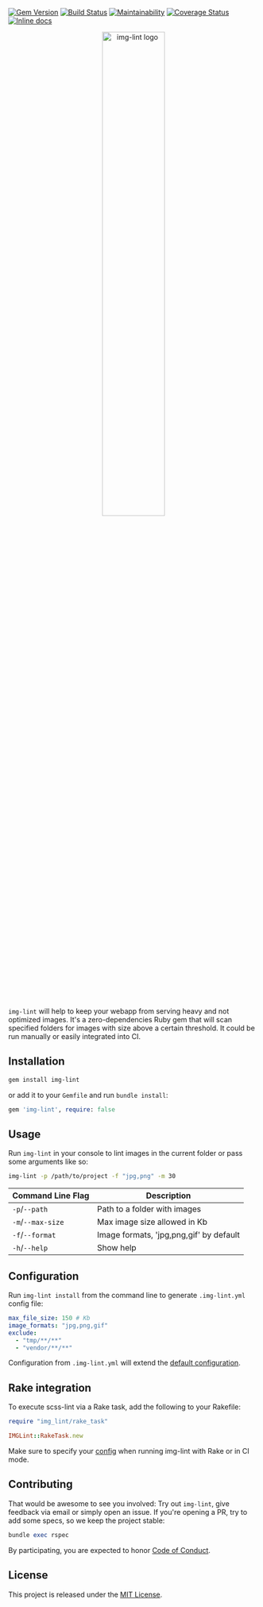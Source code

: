 [![Gem Version](https://badge.fury.io/rb/img-lint.svg)](https://badge.fury.io/rb/img-lint)
[![Build Status](https://travis-ci.org/makaroni4/img-lint.svg?branch=master)](https://travis-ci.org/makaroni4/img-lint)
[![Maintainability](https://api.codeclimate.com/v1/badges/5bae5351eeac876e2192/maintainability)](https://codeclimate.com/github/makaroni4/img-lint/maintainability)
[![Coverage Status](https://coveralls.io/repos/github/makaroni4/img-lint/badge.svg)](https://coveralls.io/github/makaroni4/img-lint)
[![Inline docs](http://inch-ci.org/github/makaroni4/img-lint.svg?branch=master)](http://inch-ci.org/github/makaroni4/img-lint)

<p align="center">
  <img src="https://user-images.githubusercontent.com/768070/37737892-76a69720-2d55-11e8-88e3-dfe3c5b5ae08.png" width="50%" alt="img-lint logo">
</p>

`img-lint` will help to keep your webapp from serving heavy and not optimized images. It's a zero-dependencies Ruby gem that will scan specified folders for images with size above a certain threshold. It could be run manually or easily integrated into CI.

## Installation

~~~bash
gem install img-lint
~~~

or add it to your `Gemfile` and run `bundle install`:

~~~ruby
gem 'img-lint', require: false
~~~

## Usage

Run `img-lint` in your console to lint images in the current folder or pass some arguments like so:

~~~bash
img-lint -p /path/to/project -f "jpg,png" -m 30
~~~

Command Line Flag         | Description
--------------------------|----------------------------------------------------
`-p`/`--path`             | Path to a folder with images
`-m`/`--max-size`         | Max image size allowed in Kb
`-f`/`--format`           | Image formats, 'jpg,png,gif' by default
`-h`/`--help`             | Show help

## Configuration

Run `img-lint install` from the command line to generate `.img-lint.yml` config file:

~~~yaml
max_file_size: 150 # Kb
image_formats: "jpg,png,gif"
exclude:
  - "tmp/**/**"
  - "vendor/**/**"
~~~

Configuration from `.img-lint.yml` will extend the [default configuration](config/default.yml).

## Rake integration

To execute scss-lint via a Rake task, add the following to your Rakefile:

~~~ruby
require "img_lint/rake_task"

IMGLint::RakeTask.new
~~~

Make sure to specify your [config](#configuration) when running img-lint with Rake or in CI mode.

## Contributing

That would be awesome to see you involved: Try out `img-lint`, give feedback via email or simply open an issue. If you're opening a PR, try to add some specs, so we keep the project stable:

~~~ruby
bundle exec rspec
~~~

By participating, you are expected to honor [Code of Conduct](https://github.com/makaroni4/img-lint/blob/master/CODE_OF_CONDUCT.md).

## License

This project is released under the [MIT License](https://github.com/makaroni4/img-lint/blob/master/LICENSE.txt).
